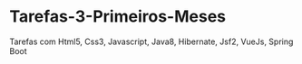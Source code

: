 # Tarefas-3-Primeiros-Meses
Tarefas com Html5, Css3, Javascript, Java8, Hibernate, Jsf2, VueJs, Spring Boot
